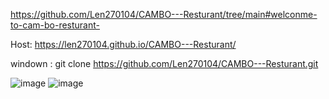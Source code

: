 
https://github.com/Len270104/CAMBO---Resturant/tree/main#welconme-to-cam-bo-resturant-

Host: https://len270104.github.io/CAMBO---Resturant/ 

windown : git clone https://github.com/Len270104/CAMBO---Resturant.git


![image](https://github.com/Len270104/CAMBO---Resturant/assets/121842081/7b49c32f-402d-477d-b185-69eee1428e11)
![image](https://github.com/Len270104/CAMBO---Resturant/assets/121842081/9846c075-67e2-4c61-9d9b-230e1faa3b56)

